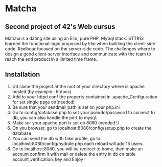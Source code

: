 # Matcha
## Second project of 42's Web cursus

Matcha is a dating site using an Elm, pure PHP, MySql stack. STTR13 learned the functional logic proposed by Elm when building the client-side code. Reelbour focused on the server-side code. The challenges where to design a good client-server interface and communicate with the team to reach the end product in a limited time frame.

## Installation

1. Git clone the project at the root of your directory where is apache hosted (by example : htdocs)
2. Add to your httpd.conf the property contained in .apache_Configuration for set single page on(needed)
3. Be sure that your sendmail path is set on your php.ini
4. Go to config/database.php to set your pseudo/password to connect to db, you can also handle the port to mysql.
5. Make sur your apache port is set on 8080 (needed !)
7. On you browser, go to localhost:8080/config/setup.php to create the database
8. You can seed the db with fake profile, go to localhost:8080/config/hydrate.php each reload will add 15 users.
9. Go to localhost:8080, you will be redirect to home, then make an account confirm it with mail or delete the entry in db on table account_verification_key and Enjoy ! 